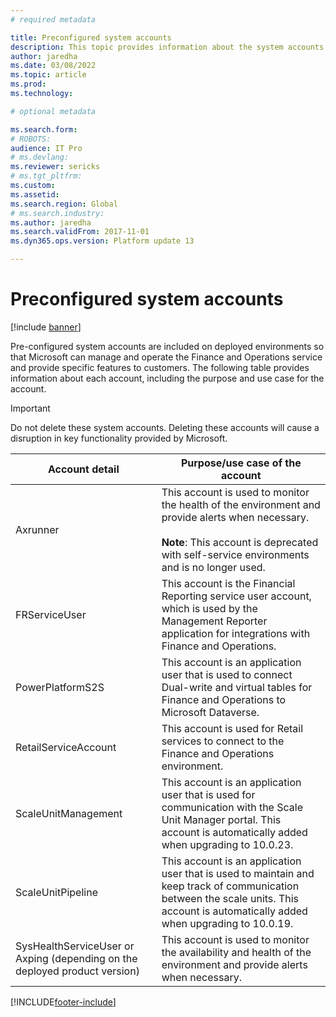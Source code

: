 ```yaml
---
# required metadata

title: Preconfigured system accounts
description: This topic provides information about the system accounts that are pre-configured on your Finance and Operations environments.
author: jaredha
ms.date: 03/08/2022
ms.topic: article
ms.prod: 
ms.technology: 

# optional metadata

ms.search.form: 
# ROBOTS: 
audience: IT Pro
# ms.devlang: 
ms.reviewer: sericks
# ms.tgt_pltfrm: 
ms.custom: 
ms.assetid: 
ms.search.region: Global
# ms.search.industry: 
ms.author: jaredha
ms.search.validFrom: 2017-11-01
ms.dyn365.ops.version: Platform update 13

---
```


# Preconfigured system accounts

[!include [banner](../includes/banner.md)]

Pre-configured system accounts are included on deployed environments so that Microsoft can manage and operate the Finance and Operations service and provide specific features to customers. The following table provides information about each account, including the purpose and use case for the account.  

> [!IMPORTANT] 
> Do not delete these system accounts. Deleting these accounts will cause a disruption in key functionality provided by Microsoft.

| Account detail | Purpose/use case of the account|
|---|---|
| Axrunner | This account is used to monitor the health of the environment and provide alerts when necessary.<br><br>**Note**: This account is deprecated with self-service environments and is no longer used. |
| FRServiceUser | This account is the Financial Reporting service user account, which is used by the Management Reporter application for integrations with Finance and Operations. |
| PowerPlatformS2S | This account is an application user that is used to connect Dual-write and virtual tables for Finance and Operations to Microsoft Dataverse.|
| RetailServiceAccount | This account is used for Retail services to connect to the Finance and Operations environment. |
| ScaleUnitManagement | This account is an application user that is used for communication with the Scale Unit Manager portal. This account is automatically added when upgrading to 10.0.23. |
| ScaleUnitPipeline | This account is an application user that is used to maintain and keep track of communication between the scale units. This account is automatically added when upgrading to 10.0.19. |
| SysHealthServiceUser or Axping (depending on the deployed product version) | This account is used to monitor the availability and health of the environment and provide alerts when necessary. |


[!INCLUDE[footer-include](../../../includes/footer-banner.md)]

